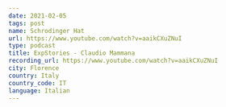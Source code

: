 ```yaml
---
date: 2021-02-05
tags: post
name: Schrodinger Hat
url: https://www.youtube.com/watch?v=aaikCXuZNuI
type: podcast
title: ExpStories - Claudio Mammana
recording_url: https://www.youtube.com/watch?v=aaikCXuZNuI
city: Florence
country: Italy
country_code: IT
language: Italian
---
```

